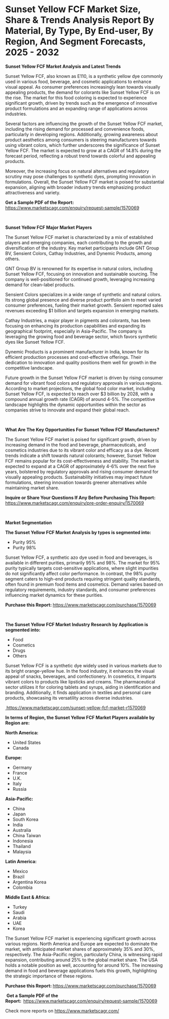 <p><h1>Sunset Yellow FCF Market Size, Share & Trends Analysis Report By Material, By Type, By End-user, By Region, And Segment Forecasts, 2025 - 2032</h1></p><p><strong>Sunset Yellow FCF Market Analysis and Latest Trends</strong></p>
<p><p>Sunset Yellow FCF, also known as E110, is a synthetic yellow dye commonly used in various food, beverage, and cosmetic applications to enhance visual appeal. As consumer preferences increasingly lean towards visually appealing products, the demand for colorants like Sunset Yellow FCF is on the rise. The market for this food coloring is expected to experience significant growth, driven by trends such as the emergence of innovative product formulations and an expanding range of applications across industries.</p><p>Several factors are influencing the growth of the Sunset Yellow FCF market, including the rising demand for processed and convenience foods, particularly in developing regions. Additionally, growing awareness about product aesthetics among consumers is steering manufacturers towards using vibrant colors, which further underscores the significance of Sunset Yellow FCF. The market is expected to grow at a CAGR of 14.8% during the forecast period, reflecting a robust trend towards colorful and appealing products. </p><p>Moreover, the increasing focus on natural alternatives and regulatory scrutiny may pose challenges to synthetic dyes, prompting innovation in formulations. Overall, the Sunset Yellow FCF market is poised for substantial expansion, aligning with broader industry trends emphasizing product attractiveness and variety.</p></p>
<p><strong>Get a Sample PDF of the Report:&nbsp;</strong> <a href="https://www.marketscagr.com/enquiry/request-sample/1570069?utm_campaign=2528&utm_medium=2&utm_source=Github&utm_content=ia&utm_term=25032025&utm_id=sunset-yellow-fcf">https://www.marketscagr.com/enquiry/request-sample/1570069</a></p>
<p>&nbsp;</p>
<p><strong>Sunset Yellow FCF Major Market Players</strong></p>
<p><p>The Sunset Yellow FCF market is characterized by a mix of established players and emerging companies, each contributing to the growth and diversification of the industry. Key market participants include GNT Group BV, Sensient Colors, Cathay Industries, and Dynemic Products, among others. </p><p>GNT Group BV is renowned for its expertise in natural colors, including Sunset Yellow FCF, focusing on innovation and sustainable sourcing. The company is well-positioned for continued growth, leveraging increasing demand for clean-label products.</p><p>Sensient Colors specializes in a wide range of synthetic and natural colors. Its strong global presence and diverse product portfolio aim to meet varied consumer preferences, fueling their market growth. Sensient reported sales revenues exceeding $1 billion and targets expansion in emerging markets.</p><p>Cathay Industries, a major player in pigments and colorants, has been focusing on enhancing its production capabilities and expanding its geographical footprint, especially in Asia-Pacific. The company is leveraging the growing food and beverage sector, which favors synthetic dyes like Sunset Yellow FCF.</p><p>Dynemic Products is a prominent manufacturer in India, known for its efficient production processes and cost-effective offerings. Their dedication to innovation and quality positions them well for growth in the competitive landscape.</p><p>Future growth in the Sunset Yellow FCF market is driven by rising consumer demand for vibrant food colors and regulatory approvals in various regions. According to market projections, the global food color market, including Sunset Yellow FCF, is expected to reach over $3 billion by 2028, with a compound annual growth rate (CAGR) of around 4-5%. The competitive landscape highlights the dynamic opportunities within the sector as companies strive to innovate and expand their global reach.</p></p>
<p>&nbsp;</p>
<p><strong>What Are The Key Opportunities For Sunset Yellow FCF Manufacturers?</strong></p>
<p><p>The Sunset Yellow FCF market is poised for significant growth, driven by increasing demand in the food and beverage, pharmaceuticals, and cosmetics industries due to its vibrant color and efficacy as a dye. Recent trends indicate a shift towards natural colorants; however, Sunset Yellow FCF remains popular for its cost-effectiveness and stability. The market is expected to expand at a CAGR of approximately 4-6% over the next five years, bolstered by regulatory approvals and rising consumer demand for visually appealing products. Sustainability initiatives may impact future formulations, steering innovation towards greener alternatives while maintaining market share.</p></p>
<p><strong>Inquire or Share Your Questions If Any Before Purchasing This Report:</strong> <a href="https://www.marketscagr.com/enquiry/pre-order-enquiry/1570069?utm_campaign=2528&utm_medium=2&utm_source=Github&utm_content=ia&utm_term=25032025&utm_id=sunset-yellow-fcf">https://www.marketscagr.com/enquiry/pre-order-enquiry/1570069</a></p>
<p>&nbsp;</p>
<p><strong>Market Segmentation</strong></p>
<p><strong>The Sunset Yellow FCF Market Analysis by types is segmented into:</strong></p>
<p><ul><li>Purity 95%</li><li>Purity 98%</li></ul></p>
<p><p>Sunset Yellow FCF, a synthetic azo dye used in food and beverages, is available in different purities, primarily 95% and 98%. The market for 95% purity typically targets cost-sensitive applications, where slight impurities do not significantly affect color performance. In contrast, the 98% purity segment caters to high-end products requiring stringent quality standards, often found in premium food items and cosmetics. Demand varies based on regulatory requirements, industry standards, and consumer preferences influencing market dynamics for these purities.</p></p>
<p><strong>Purchase this Report:&nbsp;</strong><a href="https://www.marketscagr.com/purchase/1570069?utm_campaign=2528&utm_medium=2&utm_source=Github&utm_content=ia&utm_term=25032025&utm_id=sunset-yellow-fcf">https://www.marketscagr.com/purchase/1570069</a></p>
<p>&nbsp;</p>
<p><strong>The Sunset Yellow FCF Market Industry Research by Application is segmented into:</strong></p>
<p><ul><li>Food</li><li>Cosmetics</li><li>Drugs</li><li>Others</li></ul></p>
<p><p>Sunset Yellow FCF is a synthetic dye widely used in various markets due to its bright orange-yellow hue. In the food industry, it enhances the visual appeal of snacks, beverages, and confectionery. In cosmetics, it imparts vibrant colors to products like lipsticks and creams. The pharmaceutical sector utilizes it for coloring tablets and syrups, aiding in identification and branding. Additionally, it finds application in textiles and personal care products, showcasing its versatility across diverse industries.</p></p>
<p><a href="https://www.marketscagr.com/sunset-yellow-fcf-market-r1570069?utm_campaign=2528&utm_medium=2&utm_source=Github&utm_content=ia&utm_term=25032025&utm_id=sunset-yellow-fcf">&nbsp;https://www.marketscagr.com/sunset-yellow-fcf-market-r1570069</a></p>
<p><strong>In terms of Region, the Sunset Yellow FCF Market Players available by Region are:</strong></p>
<p>
    <p> <strong> North America: </strong>
        <ul>
            <li>United States</li>
            <li>Canada</li>
        </ul>
        </p> 
    <p> <strong> Europe: </strong>
        <ul>
            <li>Germany</li>
            <li>France</li>
            <li>U.K.</li>
            <li>Italy</li>
            <li>Russia</li>
        </ul>
        </p> 
    <p> <strong> Asia-Pacific: </strong>
        <ul>
            <li>China</li>
            <li>Japan</li>
            <li>South Korea</li>
            <li>India</li>
            <li>Australia</li>
            <li>China Taiwan</li>
            <li>Indonesia</li>
            <li>Thailand</li>
            <li>Malaysia</li>
        </ul>
        </p> 
    <p> <strong> Latin America: </strong>
        <ul>
            <li>Mexico</li>
            <li>Brazil</li>
            <li>Argentina Korea</li>
            <li>Colombia</li>
        </ul>
        </p> 
    <p> <strong> Middle East & Africa: </strong>
        <ul>
            <li>Turkey</li>
            <li>Saudi</li>
            <li>Arabia</li>
            <li>UAE</li>
            <li>Korea</li>
        </ul>
    </p>
    </p>
<p><p>The Sunset Yellow FCF market is experiencing significant growth across various regions. North America and Europe are expected to dominate the market, with anticipated market shares of approximately 35% and 30%, respectively. The Asia-Pacific region, particularly China, is witnessing rapid expansion, contributing around 25% to the global market share. The USA holds a notable position as well, accounting for around 10%. The increasing demand in food and beverage applications fuels this growth, highlighting the strategic importance of these regions.</p></p>
<p><strong>Purchase this Report: </strong><a href="https://www.marketscagr.com/purchase/1570069?utm_campaign=2528&utm_medium=2&utm_source=Github&utm_content=ia&utm_term=25032025&utm_id=sunset-yellow-fcf">https://www.marketscagr.com/purchase/1570069</a></p>
<p>&nbsp;<strong>Get a Sample PDF of the Report:&nbsp;&nbsp;</strong><a href="https://www.marketscagr.com/enquiry/request-sample/1570069?utm_campaign=2528&utm_medium=2&utm_source=Github&utm_content=ia&utm_term=25032025&utm_id=sunset-yellow-fcf">https://www.marketscagr.com/enquiry/request-sample/1570069</a></p>
<p><strong></strong></p>
<p>Check more reports on <a href="https://www.marketscagr.com/?utm_campaign=2528&utm_medium=2&utm_source=Github&utm_content=ia&utm_term=25032025&utm_id=sunset-yellow-fcf">https://www.marketscagr.com/</a></p>